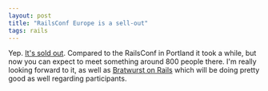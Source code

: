 ```yaml
---
layout: post
title: "RailsConf Europe is a sell-out"
tags: rails
---
```

Yep. [It's sold out](http://www.railsconfeurope.com). Compared to the RailsConf in Portland it took a while, but now you can expect to meet something around 800 people there. I'm really looking forward to it, as well as [Bratwurst on Rails](http://www.bratwurst-on-rails.com) which will be doing pretty good as well regarding participants.